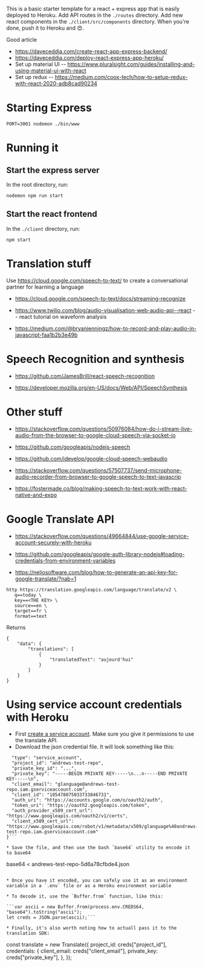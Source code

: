 This is a basic starter template for a react + express app that is easily deployed to Heroku. Add API routes in the `./routes` directory. Add new react components in the `./client/src/components` directory. When you're done, push it to Heroku and 😍.

Good article

- https://daveceddia.com/create-react-app-express-backend/
- https://daveceddia.com/deploy-react-express-app-heroku/
- Set up material UI -- https://www.pluralsight.com/guides/installing-and-using-material-ui-with-react
- Set up redux -- https://medium.com/coox-tech/how-to-setup-redux-with-react-2020-adb8cad90234

# Starting Express

`PORT=3001 nodemon ./bin/www`

# Running it

## Start the express server

In the root directory, run:

```
nodemon npm run start
```

## Start the react frontend

In the `./client` directory, run:

```
npm start
```

# Translation stuff

Use https://cloud.google.com/speech-to-text/ to create a conversational partner for learning a language

- https://cloud.google.com/speech-to-text/docs/streaming-recognize

- https://www.twilio.com/blog/audio-visualisation-web-audio-api--react -- react tutorial on waveform analysis

- https://medium.com/@bryanjenningz/how-to-record-and-play-audio-in-javascript-faa1b2b3e49b

# Speech Recognition and synthesis

- https://github.com/JamesBrill/react-speech-recognition

- https://developer.mozilla.org/en-US/docs/Web/API/SpeechSynthesis

# Other stuff

- https://stackoverflow.com/questions/50976084/how-do-i-stream-live-audio-from-the-browser-to-google-cloud-speech-via-socket-io

- https://github.com/googleapis/nodejs-speech

- https://github.com/idevelop/google-cloud-speech-webaudio

- https://stackoverflow.com/questions/57507737/send-microphone-audio-recorder-from-browser-to-google-speech-to-text-javascrip

- https://fostermade.co/blog/making-speech-to-text-work-with-react-native-and-expo

# Google Translate API

- https://stackoverflow.com/questions/49664844/use-google-service-account-securely-with-heroku

- https://github.com/googleapis/google-auth-library-nodejs#loading-credentials-from-environment-variables

- https://neliosoftware.com/blog/how-to-generate-an-api-key-for-google-translate/?nab=1

```
http https://translation.googleapis.com/language/translate/v2 \
   q==today \
   key==<THE KEY> \
   source==en \
   target==fr \
   format==text
```

Returns

```
{
    "data": {
        "translations": [
            {
                "translatedText": "aujourd'hui"
            }
        ]
    }
}
```

# Using service account credentials with Heroku

- First [create a service account](https://www.labnol.org/code/20365-create-google-service-accounts). Make sure you give it permissions to use the translate API.
- Download the json credential file. It will look something like this:

````{
  "type": "service_account",
  "project_id": "andrews-test-repo",
  "private_key_id": "...",
  "private_key": "-----BEGIN PRIVATE KEY-----\n...n-----END PRIVATE KEY-----\n",
  "client_email": "glanguage@andrews-test-repo.iam.gserviceaccount.com",
  "client_id": "105478075033733846731",
  "auth_uri": "https://accounts.google.com/o/oauth2/auth",
  "token_uri": "https://oauth2.googleapis.com/token",
  "auth_provider_x509_cert_url": "https://www.googleapis.com/oauth2/v1/certs",
  "client_x509_cert_url": "https://www.googleapis.com/robot/v1/metadata/x509/glanguage%40andrews-test-repo.iam.gserviceaccount.com"
}```

* Save the file, and then use the bash `base64` utility to encode it to base64

````

base64 < andrews-test-repo-5d6a78cfbde4.json

````

* Once you have it encoded, you can safely use it as an environment variable in a `.env` file or as a Heroku environment variable

* To decode it, use the `Buffer.from` function, like this:

```var ascii = new Buffer.from(process.env.CREDS64, "base64").toString("ascii");
let creds = JSON.parse(ascii);```

* Finally, it's also worth noting how to actuall pass it to the translation SDK:

````

const translate = new Translate({
project_id: creds["project_id"],
credentials: {
client_email: creds["client_email"],
private_key: creds["private_key"],
},
});

```

```
